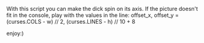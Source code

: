 With this script you can make the dick spin on its axis.
If the picture doesn't fit in the console, play with the values in the line:
offset_x, offset_y = (curses.COLS - w) // 2, (curses.LINES - h) // 10 + 8

enjoy:)

